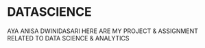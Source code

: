 # DATASCIENCE
AYA ANISA DWINIDASARI
HERE ARE MY PROJECT & ASSIGNMENT RELATED TO DATA SCIENCE & ANALYTICS

